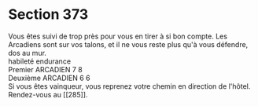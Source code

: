 # Section 373

Vous êtes suivi de trop près pour vous en tirer à si bon compte. Les Arcadiens sont sur vos talons, et il ne vous reste plus qu'à vous défendre, dos au mur.  
habileté endurance  
Premier ARCADIEN 7 8  
Deuxième ARCADIEN 6 6  
Si vous êtes vainqueur, vous reprenez votre chemin en direction de l'hôtel. Rendez-vous au [[285]].